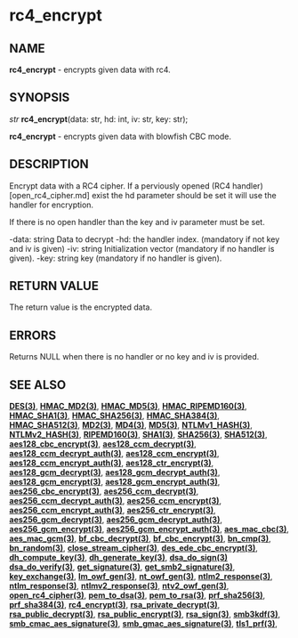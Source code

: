 # rc4_encrypt

## NAME

**rc4_encrypt** - encrypts given data with rc4.

## SYNOPSIS

*str* **rc4_encrypt**(data: str, hd: int, iv: str, key: str);

**rc4_encrypt** - encrypts given data with blowfish CBC mode.

## DESCRIPTION

Encrypt data with a RC4 cipher. 
If a perviously opened (RC4 handler)[open_rc4_cipher.md] exist the hd parameter should be set it will use the handler for encryption.

If there is no open handler than the key and iv parameter must be set.

  -data: string Data to decrypt
  -hd: the handler index. (mandatory if not key and iv is given)
  -iv: string Initialization vector (mandatory if no handler is given).
  -key: string key (mandatory if no handler is given).
## RETURN VALUE

The return value is the encrypted data.

## ERRORS

Returns NULL when there is no handler or no key and iv is provided.

## SEE ALSO

**[DES(3)](DES.md)**,
**[HMAC_MD2(3)](HMAC_MD2.md)**,
**[HMAC_MD5(3)](HMAC_MD5.md)**,
**[HMAC_RIPEMD160(3)](HMAC_RIPEMD160.md)**,
**[HMAC_SHA1(3)](HMAC_SHA1.md)**,
**[HMAC_SHA256(3)](HMAC_SHA256.md)**,
**[HMAC_SHA384(3)](HMAC_SHA384.md)**,
**[HMAC_SHA512(3)](HMAC_SHA512.md)**,
**[MD2(3)](MD2.md)**,
**[MD4(3)](MD4.md)**,
**[MD5(3)](MD5.md)**,
**[NTLMv1_HASH(3)](NTLMv1_HASH.md)**,
**[NTLMv2_HASH(3)](NTLMv2_HASH.md)**,
**[RIPEMD160(3)](RIPEMD160.md)**,
**[SHA1(3)](SHA1.md)**,
**[SHA256(3)](SHA256.md)**,
**[SHA512(3)](SHA512.md)**,
**[aes128_cbc_encrypt(3)](aes128_cbc_encrypt.md)**,
**[aes128_ccm_decrypt(3)](aes128_ccm_decrypt.md)**,
**[aes128_ccm_decrypt_auth(3)](aes128_ccm_decrypt_auth.md)**,
**[aes128_ccm_encrypt(3)](aes128_ccm_encrypt.md)**,
**[aes128_ccm_encrypt_auth(3)](aes128_ccm_encrypt_auth.md)**,
**[aes128_ctr_encrypt(3)](aes128_ctr_encrypt.md)**,
**[aes128_gcm_decrypt(3)](aes128_gcm_decrypt.md)**,
**[aes128_gcm_decrypt_auth(3)](aes128_gcm_decrypt_auth.md)**,
**[aes128_gcm_encrypt(3)](aes128_gcm_encrypt.md)**,
**[aes128_gcm_encrypt_auth(3)](aes128_gcm_encrypt_auth.md)**,
**[aes256_cbc_encrypt(3)](aes256_cbc_encrypt.md)**,
**[aes256_ccm_decrypt(3)](aes256_ccm_decrypt.md)**,
**[aes256_ccm_decrypt_auth(3)](aes256_ccm_decrypt_auth.md)**,
**[aes256_ccm_encrypt(3)](aes256_ccm_encrypt.md)**,
**[aes256_ccm_encrypt_auth(3)](aes256_ccm_encrypt_auth.md)**,
**[aes256_ctr_encrypt(3)](aes256_ctr_encrypt.md)**,
**[aes256_gcm_decrypt(3)](aes256_gcm_decrypt.md)**,
**[aes256_gcm_decrypt_auth(3)](aes256_gcm_decrypt_auth.md)**,
**[aes256_gcm_encrypt(3)](aes256_gcm_encrypt.md)**,
**[aes256_gcm_encrypt_auth(3)](aes256_gcm_encrypt_auth.md)**,
**[aes_mac_cbc(3)](aes_mac_cbc.md)**,
**[aes_mac_gcm(3)](aes_mac_gcm.md)**,
**[bf_cbc_decrypt(3)](bf_cbc_decrypt.md)**,
**[bf_cbc_encrypt(3)](bf_cbc_encrypt.md)**,
**[bn_cmp(3)](bn_cmp.md)**,
**[bn_random(3)](bn_random.md)**,
**[close_stream_cipher(3)](close_stream_cipher.md)**,
**[des_ede_cbc_encrypt(3)](des_ede_cbc_encrypt.md)**,
**[dh_compute_key(3)](dh_compute_key.md)**,
**[dh_generate_key(3)](dh_generate_key.md)**,
**[dsa_do_sign(3)](dsa_do_sign.md)**
**[dsa_do_verify(3)](dsa_do_verify.md)**,
**[get_signature(3)](get_signature.md)**,
**[get_smb2_signature(3)](get_smb2_signature.md)**,
**[key_exchange(3)](key_exchange.md)**,
**[lm_owf_gen(3)](lm_owf_gen.md)**,
**[nt_owf_gen(3)](nt_owf_gen.md)**,
**[ntlm2_response(3)](ntlm2_response.md)**,
**[ntlm_response(3)](ntlm_response.md)**,
**[ntlmv2_response(3)](ntlmv2_response.md)**,
**[ntv2_owf_gen(3)](ntv2_owf_gen.md)**,
**[open_rc4_cipher(3)](open_rc4_cipher.md)**,
**[pem_to_dsa(3)](pem_to_dsa.md)**,
**[pem_to_rsa(3)](pem_to_rsa.md)**,
**[prf_sha256(3)](prf_sha256.md)**,
**[prf_sha384(3)](prf_sha384.md)**,
**[rc4_encrypt(3)](rc4_encrypt.md)**,
**[rsa_private_decrypt(3)](rsa_private_decrypt.md)**,
**[rsa_public_decrypt(3)](rsa_public_decrypt.md)**,
**[rsa_public_encrypt(3)](rsa_public_encrypt.md)**,
**[rsa_sign(3)](rsa_sign.md)**,
**[smb3kdf(3)](smb3kdf.md)**,
**[smb_cmac_aes_signature(3)](smb_cmac_aes_signature.md)**,
**[smb_gmac_aes_signature(3)](smb_gmac_aes_signature.md)**,
**[tls1_prf(3)](tls1_prf.md)**,
